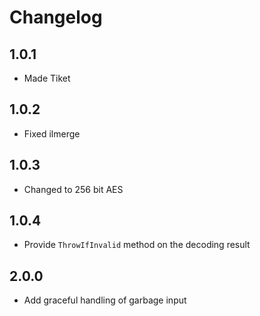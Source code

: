# Changelog

## 1.0.1

* Made Tiket

## 1.0.2

* Fixed ilmerge

## 1.0.3

* Changed to 256 bit AES

## 1.0.4

* Provide `ThrowIfInvalid` method on the decoding result

## 2.0.0

* Add graceful handling of garbage input